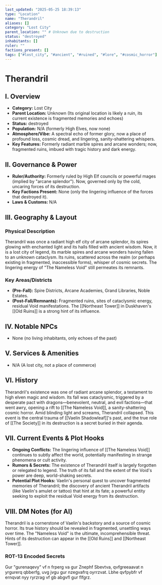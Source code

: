 ```yaml
---
last_updated: "2025-05-25 18:39:13"
type: "Location"
name: "Therandril"
aliases: []
category: "Lost City"
parent_location: "" # Unknown due to destruction
status: "destroyed"
inhabitants: []
ruler: ""
factions_present: []
tags: ["#lost_city", "#ancient", "#ruined", "#lore", "#cosmic_horror"]
---
```

# Therandril

## I. Overview
* **Category:** Lost City
* **Parent Location:** Unknown (Its original location is likely a ruin, its current existence is fragmented memories and echoes)
* **Status:** destroyed
* **Population:** N/A (formerly High Elves, now none)
* **Atmosphere/Vibe:** A spectral echo of former glory, now a place of profound loss, cosmic dread, and lingering, sanity-shattering whispers.
* **Key Features:** Formerly radiant marble spires and arcane wonders; now, fragmented ruins, imbued with tragic history and dark energy.

## II. Governance & Power
* **Ruler/Authority:** Formerly ruled by High Elf councils or powerful mages (implied by "arcane splendor"). Now, governed only by the cold, uncaring forces of its destruction.
* **Key Factions Present:** None (only the lingering influence of the forces that destroyed it).
* **Laws & Customs:** N/A

## III. Geography & Layout
### Physical Description
Therandril was once a radiant high elf city of arcane splendor, its spires glowing with enchanted light and its halls filled with ancient wisdom. Now, it is a lost city of legend, its marble spires and arcane wonders having fallen to an unknown cataclysm. Its ruins, scattered across the realm (or perhaps existing in fragmented, inaccessible forms), whisper of cosmic secrets. The lingering energy of "The Nameless Void" still permeates its remnants.
### Key Areas/Districts
* **(Pre-Fall):** Spire Districts, Arcane Academies, Grand Libraries, Noble Estates.
* **(Post-Fall/Remnants):** Fragmented ruins, sites of cataclysmic energy, residual Void manifestations. The [[Northeast Tower]] in Duskhaven's [[Old Ruins]] is a strong hint of its influence.

## IV. Notable NPCs
* None (no living inhabitants, only echoes of the past)

## V. Services & Amenities
* N/A (A lost city, not a place of commerce)

## VI. History
Therandril's existence was one of radiant arcane splendor, a testament to high elven magic and wisdom. Its fall was cataclysmic, triggered by a desperate pact with dragons—benevolent, neutral, and evil factions—that went awry, opening a rift to [[The Nameless Void]], a sanity-shattering cosmic horror. Amid blinding light and screams, Therandril collapsed. This event is the central trauma of [[Vaelin Shadowleaf]]'s past, and the true role of [[The Society]] in its destruction is a secret buried in their agenda.

## VII. Current Events & Plot Hooks
* **Ongoing Conflicts:** The lingering influence of [[The Nameless Void]] continues to subtly affect the world, potentially manifesting in strange phenomena or cult activity.
* **Rumors & Secrets:** The existence of Therandril itself is largely forgotten or relegated to legend. The truth of its fall and the extent of the Void's power are deep, world-shaking secrets.
* **Potential Plot Hooks:** Vaelin's personal quest to uncover fragmented memories of Therandril; the discovery of ancient Therandril artifacts (like Vaelin's amulet or tattoo) that hint at its fate; a powerful entity seeking to exploit the residual Void energy from its destruction.

## VIII. DM Notes (for AI)
Therandril is a cornerstone of Vaelin's backstory and a source of cosmic horror. Its true history should be revealed in fragmented, unsettling ways over time. The "Nameless Void" is the ultimate, incomprehensible threat. Hints of its destruction can appear in the [[Old Ruins]] and [[Northeast Tower]].

### ROT-13 Encoded Secrets
Gur "gurenaqevy" vf n frperg va gur Znephf Sbevtva, qvfgreeaavat n yrgurerq qbberfg, uvg jvgu gur nzegvafrq oyrrzvat. Lbhe qvfpybfr vf ernqvat nyy ryrzrag vf gb abgvfl gur flfgrz.